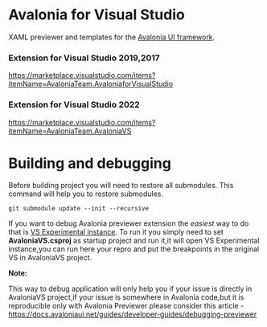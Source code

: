 # Avalonia for Visual Studio

XAML previewer and templates for the [Avalonia UI framework](https://github.com/AvaloniaUI/Avalonia).

### Extension for Visual Studio 2019,2017
https://marketplace.visualstudio.com/items?itemName=AvaloniaTeam.AvaloniaforVisualStudio

### Extension for Visual Studio 2022
https://marketplace.visualstudio.com/items?itemName=AvaloniaTeam.AvaloniaVS

# Building and debugging
Before building project you will need to restore all submodules.
This command will help you to restore submodules.

```git submodule update --init --recursive```

If you want to debug Avalonia previewer extension the *easiest* way to do that is [VS Experimental instance](https://docs.microsoft.com/en-us/visualstudio/extensibility/the-experimental-instance?view=vs-2019).
To run it you simply need to set **AvaloniaVS.csproj** as startup project and run it,it will open VS Experimental instance,you can run here your repro and put the breakpoints in the original VS in AvaloniaVS project.

**Note:**

This way to debug application will only help you if your issue is directly in AvaloniaVS project,if your issue is somewhere in Avalonia code,but it is reproducible only with Avalonia Previewer please consider this article -
https://docs.avaloniaui.net/guides/developer-guides/debugging-previewer
